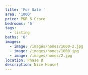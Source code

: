 ```yaml
---
title: 'For Sale '
area: '1000'
price: PKR 6 Crore
bedrooms: '6'
tags:
  - listing
baths: '6'
images:
  - image: /images/homes/1000-2.jpg
  - image: /images/homes/1000.jpg
  - image: /images/homes/2.jpg
location: Phase 8
description: Nice House!
---
```


